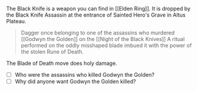 The Black Knife is a weapon you can find in [[Elden Ring]]. It is dropped by the Black Knife Assassin at the entrance of Sainted Hero's Grave in Altus Plateau.
>Dagger once belonging to one of the assassins who murdered [[Godwyn the Golden]] on the [[Night of the Black Knives]]
>A ritual performed on the oddly misshaped blade imbued it with the power of the stolen Rune of Death.

The Blade of Death move does holy damage.
- [ ] Who were the assassins who killed Godwyn the Golden?
- [ ] Why did anyone want Godwyn the Golden killed?